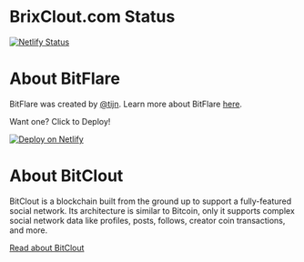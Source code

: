
# BrixClout.com Status
[![Netlify Status](https://api.netlify.com/api/v1/badges/41ee1db9-db84-4359-9be0-6e9e433455af/deploy-status)](https://app.netlify.com/sites/brixclout/deploys)

# About BitFlare

BitFlare was created by [@tijn](https://bitclout.com/u/tijn). Learn more about BitFlare [here](https://github.com/devclout/BitFlare).

Want one? Click to Deploy!

[![Deploy on Netlify](https://www.netlify.com/img/deploy/button.svg)](https://app.netlify.com/start/deploy?repository=https://github.com/devclout/BitFlare)

# About BitClout
BitClout is a blockchain built from the ground up to support a fully-featured social network. Its architecture is similar to Bitcoin, only it supports complex social network data like profiles, posts, follows, creator coin transactions, and more.

[Read about BitClout](https://docs.bitclout.com/)

